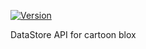 [![Version](https://img.shields.io/badge/version-1.0.0-blue.svg)](https://github.com/username/repo/releases/tag/v1.0.0)

DataStore API for cartoon blox
